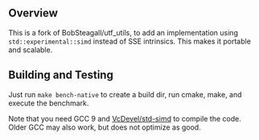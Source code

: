## Overview

This is a fork of BobSteagall/utf_utils, to add an implementation using 
`std::experimental::simd` instead of SSE intrinsics. This makes it portable and 
scalable.

## Building and Testing

Just run `make bench-native` to create a build dir, run cmake, make, and 
execute the benchmark.

Note that you need GCC 9 and 
[VcDevel/std-simd](https://github.com/VcDevel/std-simd) to compile the code.  
Older GCC may also work, but does not optimize as good.
